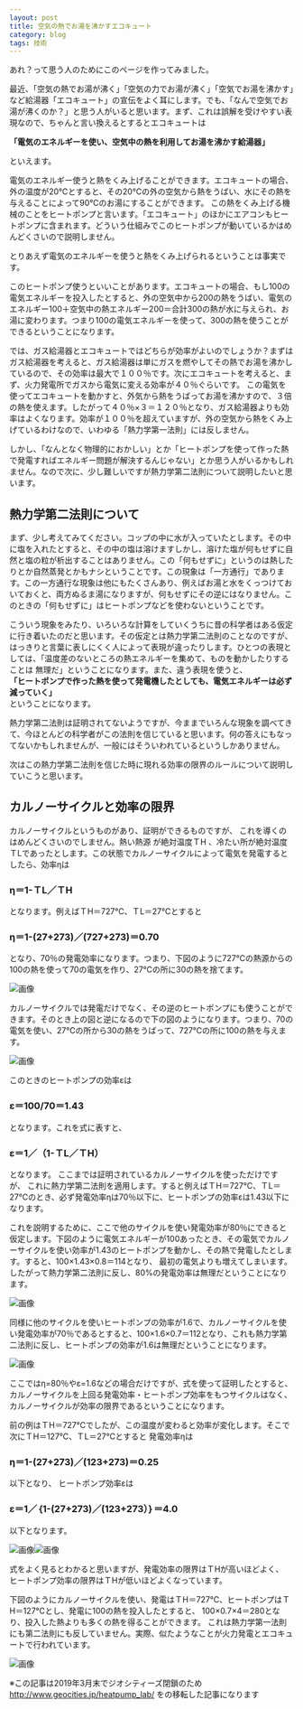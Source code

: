 ```yaml
---
layout: post
title: 空気の熱でお湯を沸かすエコキュート
category: blog
tags: 技術
---
```

あれ？って思う人のためにこのページを作ってみました。

最近、「空気の熱でお湯が沸く」「空気の力でお湯が沸く」「空気でお湯を沸かす」など給湯器「エコキュート」の宣伝をよく耳にします。でも、「なんで空気でお湯が沸くのか？」と思う人がいると思います。まず、これは誤解を受けやすい表現なので、ちゃんと言い換えるとするとエコキュートは

**「電気のエネルギーを使い、空気中の熱を利用してお湯を沸かす給湯器」**

といえます。

電気のエネルギー使うと熱をくみ上げることができます。エコキュートの場合、外の温度が20℃とすると、その20℃の外の空気から熱をうばい、水にその熱を与えることによって90℃のお湯にすることができます。
この熱をくみ上げる機械のことをヒートポンプと言います。「エコキュート」のほかにエアコンもヒートポンプに含まれます。どういう仕組みでこのヒートポンプが動いているかはめんどくさいので説明しません。

とりあえず電気のエネルギーを使うと熱をくみ上げられるということは事実です。

このヒートポンプ使うといいことがあります。エコキュートの場合、もし100の電気エネルギーを投入したとすると、外の空気中から200の熱をうばい、電気のエネルギー100＋空気中の熱エネルギー200＝合計300の熱が水に与えられ、お湯に変わります。つまり100の電気エネルギーを使って、300の熱を使うことができるということになります。

では、ガス給湯器とエコキュートではどちらが効率がよいのでしょうか？まずはガス給湯器を考えると、ガス給湯器は単にガスを燃やしてその熱でお湯を沸かしているので、その効率は最大で１００％です。次にエコキュートを考えると、まず、火力発電所でガスから電気に変える効率が４０％ぐらいです。 この電気を使ってエコキュートを動かすと、外気から熱をうばってお湯を沸かすので、３倍の熱を使えます。したがって４０％×３＝１２０％となり、ガス給湯器よりも効率はよくなります。効率が１００％を超えていますが、外の空気から熱をくみ上げているわけなので、いわゆる「熱力学第一法則」には反しません。 

しかし、「なんとなく物理的におかしい」とか「ヒートポンプを使って作った熱で発電すればエネルギー問題が解決するんじゃない」とか思う人がいるかもしれません。なので次に、少し難しいですが熱力学第二法則について説明したいと思います。


## 熱力学第二法則について

まず、少し考えてみてください。コップの中に水が入っていたとします。その中に塩を入れたとすると、その中の塩は溶けますしかし、溶けた塩が何もせずに自然と塩の粒が析出することはありません。この「何もせずに」というのは熱したりとか自然蒸発とかもナシということです。この現象は「一方通行」であります。この一方通行な現象は他にもたくさんあり、例えばお湯と水をくっつけておいておくと、両方ぬるま湯になりますが、何もせずにその逆にはなりません。このときの「何もせずに」はヒートポンプなどを使わないということです。

こういう現象をみたり、いろいろな計算をしていくうちに昔の科学者はある仮定に行き着いたのだと思います。その仮定とは熱力学第二法則のことなのですが、はっきりと言葉に表しにくく人によって表現が違ったりします。ひとつの表現としては、「温度差のないところの熱エネルギーを集めて、ものを動かしたりすることは 無理だ」ということになります。また、違う表現を使うと、  
**「ヒートポンプで作った熱を使って発電機したとしても、電気エネルギーは必ず減っていく」**  
ということになります。

熱力学第二法則は証明されてないようですが、今ままでいろんな現象を調べてきて、今ほとんどの科学者がこの法則を信じていると思います。何の答えにもなってないかもしれませんが、一般にはそういわれているというしかありません。

次はこの熱力学第二法則を信じた時に現れる効率の限界のルールについて説明していこうと思います。

## カルノーサイクルと効率の限界

カルノーサイクルというものがあり、証明ができるものですが、 これを導くのはめんどくさいのでしません。熱い熱源 が絶対温度ＴH 、冷たい所が絶対温度ＴLであったとします。この状態でカルノーサイクルによって電気を発電するとしたら、効率ηは

### η＝1-ＴL／ＴH　　　

となります。例えばＴH＝727℃、ＴL＝27℃とすると

### η＝1-(27+273)／(727+273)＝0.70

となり、70％の発電効率になります。つまり、下図のように727℃の熱源からの100の熱を使って70の電気を作り、27℃の所に30の熱を捨てます。

![画像](/images/20050416-kalno1.jpg)

カルノーサイクルでは発電だけでなく、その逆のヒートポンプにも使うことができます。そのとき上の図と逆になるので下の図のようになります。つまり、70の電気を使い、27℃の所から30の熱をうばって、727℃の所に100の熱を与えます。

![画像](/images/20050416-heat1.jpg)

このときのヒートポンプの効率εは

### ε＝100/70＝1.43  

となります。これを式に表すと、

### ε＝1／（1-ＴL／ＴH）  

となります。
ここまでは証明されているカルノーサイクルを使っただけですが、 これに熱力学第二法則を適用します。すると例えばＴH＝727℃、ＴL＝27℃のとき、必ず発電効率ηは70％以下に、ヒートポンプの効率εは1.43以下になります。

これを説明するために、ここで他のサイクルを使い発電効率が80％にできると仮定します。下図のように電気エネルギーが100あったとき、その電気でカルノーサイクルを使い効率が1.43のヒートポンプを動かし、その熱で発電したとします。すると、100×1.43×0.8＝114となり、 最初の電気よりも増えてしまいます。したがって熱力学第二法則に反し、80%の発電効率は無理だということになります。

![画像](/images/20050416-fuka1.jpg)

同様に他のサイクルを使いヒートポンプの効率が1.6で、カルノーサイクルを使い発電効率が70％であるとすると、100×1.6×0.7＝112となり、これも熱力学第二法則に反し、ヒートポンプの効率が1.6は無理だということになります。

![画像](/images/20050416-fuka2.jpg)

ここではη=80％やε=1.6などの場合だけですが、式を使って証明したとすると、カルノーサイクルを上回る発電効率・ヒートポンプ効率をもつサイクルはなく、カルノーサイクルが効率の限界であるということになります。


前の例はＴH＝727℃でしたが、この温度が変わると効率が変化します。そこで次にＴH＝127℃、ＴL＝27℃とすると 発電効率ηは

### η＝1-(27+273)／(123+273)＝0.25  

以下となり、 ヒートポンプ効率εは

### ε＝1／｛1-(27+273)／(123+273）｝＝4.0  

以下となります。

![画像](/images/20050416-kalno2.jpg)![画像](/images/20050416-heat2.jpg)

式をよく見るとわかると思いますが、発電効率の限界はＴHが高いほどよく、
ヒートポンプ効率の限界はＴHが低いほどよくなっています。

下図のようにカルノーサイクルを使い、発電はＴH＝727℃、ヒートポンプはＴH＝127℃とし、発電に100の熱を投入したとすると、 100×0.7×4＝280となり、投入した熱よりも多くの熱を得ることができます。
これは熱力学第一法則にも第二法則にも反していません。実際、似たようなことが火力発電とエコキュートで行われています。

![画像](/images/20050416-sys.jpg)


※この記事は2019年3月末でジオシティーズ閉鎖のため http://www.geocities.jp/heatpump_lab/ をの移転した記事になります
